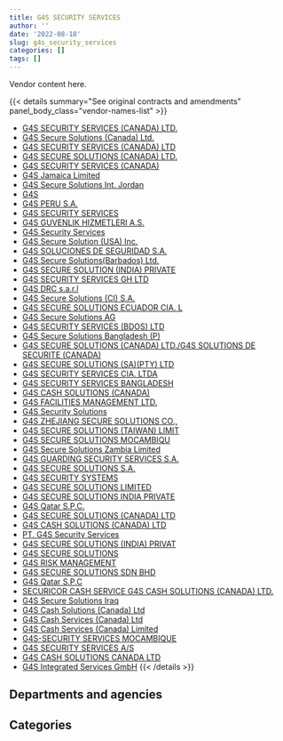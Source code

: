 ```yaml
---
title: G4S SECURITY SERVICES
author: ''
date: '2022-08-18'
slug: g4s_security_services
categories: []
tags: []
---
```


<script src="/rmarkdown-libs/htmlwidgets/htmlwidgets.js"></script>
<link href="/rmarkdown-libs/datatables-css/datatables-crosstalk.css" rel="stylesheet" />
<script src="/rmarkdown-libs/datatables-binding/datatables.js"></script>
<script src="/rmarkdown-libs/jquery/jquery-3.6.0.min.js"></script>
<link href="/rmarkdown-libs/dt-core-bootstrap/css/dataTables.bootstrap.min.css" rel="stylesheet" />
<link href="/rmarkdown-libs/dt-core-bootstrap/css/dataTables.bootstrap.extra.css" rel="stylesheet" />
<script src="/rmarkdown-libs/dt-core-bootstrap/js/jquery.dataTables.min.js"></script>
<script src="/rmarkdown-libs/dt-core-bootstrap/js/dataTables.bootstrap.min.js"></script>
<link href="/rmarkdown-libs/crosstalk/css/crosstalk.min.css" rel="stylesheet" />
<script src="/rmarkdown-libs/crosstalk/js/crosstalk.min.js"></script>
<script src="/rmarkdown-libs/htmlwidgets/htmlwidgets.js"></script>
<link href="/rmarkdown-libs/datatables-css/datatables-crosstalk.css" rel="stylesheet" />
<script src="/rmarkdown-libs/datatables-binding/datatables.js"></script>
<script src="/rmarkdown-libs/jquery/jquery-3.6.0.min.js"></script>
<link href="/rmarkdown-libs/dt-core-bootstrap/css/dataTables.bootstrap.min.css" rel="stylesheet" />
<link href="/rmarkdown-libs/dt-core-bootstrap/css/dataTables.bootstrap.extra.css" rel="stylesheet" />
<script src="/rmarkdown-libs/dt-core-bootstrap/js/jquery.dataTables.min.js"></script>
<script src="/rmarkdown-libs/dt-core-bootstrap/js/dataTables.bootstrap.min.js"></script>
<link href="/rmarkdown-libs/crosstalk/css/crosstalk.min.css" rel="stylesheet" />
<script src="/rmarkdown-libs/crosstalk/js/crosstalk.min.js"></script>

Vendor content here.

{{< details summary="See original contracts and amendments" panel_body_class="vendor-names-list" >}}
- [G4S SECURITY SERVICES (CANADA) LTD.](https://search.open.canada.ca/en/ct/?sort=contract_value_f%20desc&page=1&search_text=%22G4S%20SECURITY%20SERVICES%20%28CANADA%29%20LTD.%22)
- [G4S Secure Solutions (Canada) Ltd.](https://search.open.canada.ca/en/ct/?sort=contract_value_f%20desc&page=1&search_text=%22G4S%20Secure%20Solutions%20%28Canada%29%20Ltd.%22)
- [G4S SECURITY SERVICES (CANADA) LTD](https://search.open.canada.ca/en/ct/?sort=contract_value_f%20desc&page=1&search_text=%22G4S%20SECURITY%20SERVICES%20%28CANADA%29%20LTD%22)
- [G4S SECURE SOLUTIONS (CANADA) LTD.](https://search.open.canada.ca/en/ct/?sort=contract_value_f%20desc&page=1&search_text=%22G4S%20SECURE%20SOLUTIONS%20%28CANADA%29%20LTD.%22)
- [G4S SECURITY SERVICES (CANADA)](https://search.open.canada.ca/en/ct/?sort=contract_value_f%20desc&page=1&search_text=%22G4S%20SECURITY%20SERVICES%20%28CANADA%29%22)
- [G4S Jamaica Limited](https://search.open.canada.ca/en/ct/?sort=contract_value_f%20desc&page=1&search_text=%22G4S%20Jamaica%20Limited%22)
- [G4S Secure Solutions Int. Jordan](https://search.open.canada.ca/en/ct/?sort=contract_value_f%20desc&page=1&search_text=%22G4S%20Secure%20Solutions%20Int.%20Jordan%22)
- [G4S](https://search.open.canada.ca/en/ct/?sort=contract_value_f%20desc&page=1&search_text=%22G4S%22)
- [G4S PERU S.A.](https://search.open.canada.ca/en/ct/?sort=contract_value_f%20desc&page=1&search_text=%22G4S%20PERU%20S.A.%22)
- [G4S SECURITY SERVICES](https://search.open.canada.ca/en/ct/?sort=contract_value_f%20desc&page=1&search_text=%22G4S%20SECURITY%20SERVICES%22)
- [G4S GUVENLIK HIZMETLERI A.S.](https://search.open.canada.ca/en/ct/?sort=contract_value_f%20desc&page=1&search_text=%22G4S%20GUVENLIK%20HIZMETLERI%20A.S.%22)
- [G4S Security Services](https://search.open.canada.ca/en/ct/?sort=contract_value_f%20desc&page=1&search_text=%22G4S%20Security%20Services%22)
- [G4S Secure Solution (USA) Inc.](https://search.open.canada.ca/en/ct/?sort=contract_value_f%20desc&page=1&search_text=%22G4S%20Secure%20Solution%20%28USA%29%20Inc.%22)
- [G4S SOLUCIONES DE SEGURIDAD S.A.](https://search.open.canada.ca/en/ct/?sort=contract_value_f%20desc&page=1&search_text=%22G4S%20SOLUCIONES%20DE%20SEGURIDAD%20S.A.%22)
- [G4S Secure Solutions(Barbados) Ltd.](https://search.open.canada.ca/en/ct/?sort=contract_value_f%20desc&page=1&search_text=%22G4S%20Secure%20Solutions%28Barbados%29%20Ltd.%22)
- [G4S SECURE SOLUTION (INDIA) PRIVATE](https://search.open.canada.ca/en/ct/?sort=contract_value_f%20desc&page=1&search_text=%22G4S%20SECURE%20SOLUTION%20%28INDIA%29%20PRIVATE%22)
- [G4S SECURITY SERVICES GH LTD](https://search.open.canada.ca/en/ct/?sort=contract_value_f%20desc&page=1&search_text=%22G4S%20SECURITY%20SERVICES%20GH%20LTD%22)
- [G4S DRC s.a.r.l](https://search.open.canada.ca/en/ct/?sort=contract_value_f%20desc&page=1&search_text=%22G4S%20DRC%20s.a.r.l%22)
- [G4S Secure Solutions (CI) S.A.](https://search.open.canada.ca/en/ct/?sort=contract_value_f%20desc&page=1&search_text=%22G4S%20Secure%20Solutions%20%28CI%29%20S.A.%22)
- [G4S SECURE SOLUTIONS ECUADOR CIA. L](https://search.open.canada.ca/en/ct/?sort=contract_value_f%20desc&page=1&search_text=%22G4S%20SECURE%20SOLUTIONS%20ECUADOR%20CIA.%20L%22)
- [G4S Secure Solutions AG](https://search.open.canada.ca/en/ct/?sort=contract_value_f%20desc&page=1&search_text=%22G4S%20Secure%20Solutions%20AG%22)
- [G4S SECURITY SERVICES (BDOS) LTD](https://search.open.canada.ca/en/ct/?sort=contract_value_f%20desc&page=1&search_text=%22G4S%20SECURITY%20SERVICES%20%28BDOS%29%20LTD%22)
- [G4S Secure Solutions Bangladesh (P)](https://search.open.canada.ca/en/ct/?sort=contract_value_f%20desc&page=1&search_text=%22G4S%20Secure%20Solutions%20Bangladesh%20%28P%29%22)
- [G4S SECURE SOLUTIONS (CANADA) LTD./G4S SOLUTIONS DE SECURITE (CANADA)](https://search.open.canada.ca/en/ct/?sort=contract_value_f%20desc&page=1&search_text=%22G4S%20SECURE%20SOLUTIONS%20%28CANADA%29%20LTD.%2fG4S%20SOLUTIONS%20DE%20SECURITE%20%28CANADA%29%22)
- [G4S SECURE SOLUTIONS (SA)(PTY) LTD](https://search.open.canada.ca/en/ct/?sort=contract_value_f%20desc&page=1&search_text=%22G4S%20SECURE%20SOLUTIONS%20%28SA%29%28PTY%29%20LTD%22)
- [G4S SECURITY SERVICES CIA. LTDA](https://search.open.canada.ca/en/ct/?sort=contract_value_f%20desc&page=1&search_text=%22G4S%20SECURITY%20SERVICES%20CIA.%20LTDA%22)
- [G4S SECURITY SERVICES BANGLADESH](https://search.open.canada.ca/en/ct/?sort=contract_value_f%20desc&page=1&search_text=%22G4S%20SECURITY%20SERVICES%20BANGLADESH%22)
- [G4S CASH SOLUTIONS (CANADA)](https://search.open.canada.ca/en/ct/?sort=contract_value_f%20desc&page=1&search_text=%22G4S%20CASH%20SOLUTIONS%20%28CANADA%29%22)
- [G4S FACILITIES MANAGEMENT LTD.](https://search.open.canada.ca/en/ct/?sort=contract_value_f%20desc&page=1&search_text=%22G4S%20FACILITIES%20MANAGEMENT%20LTD.%22)
- [G4S Security Solutions](https://search.open.canada.ca/en/ct/?sort=contract_value_f%20desc&page=1&search_text=%22G4S%20Security%20Solutions%22)
- [G4S ZHEJIANG SECURE SOLUTIONS CO.,](https://search.open.canada.ca/en/ct/?sort=contract_value_f%20desc&page=1&search_text=%22G4S%20ZHEJIANG%20SECURE%20SOLUTIONS%20CO.%2c%22)
- [G4S SECURE SOLUTIONS (TAIWAN) LIMIT](https://search.open.canada.ca/en/ct/?sort=contract_value_f%20desc&page=1&search_text=%22G4S%20SECURE%20SOLUTIONS%20%28TAIWAN%29%20LIMIT%22)
- [G4S SECURE SOLUTIONS MOCAMBIQU](https://search.open.canada.ca/en/ct/?sort=contract_value_f%20desc&page=1&search_text=%22G4S%20SECURE%20SOLUTIONS%20MOCAMBIQU%22)
- [G4S Secure Solutions Zambia Limited](https://search.open.canada.ca/en/ct/?sort=contract_value_f%20desc&page=1&search_text=%22G4S%20Secure%20Solutions%20Zambia%20Limited%22)
- [G4S GUARDING SECURITY SERVICES S.A.](https://search.open.canada.ca/en/ct/?sort=contract_value_f%20desc&page=1&search_text=%22G4S%20GUARDING%20SECURITY%20SERVICES%20S.A.%22)
- [G4S SECURE SOLUTIONS S.A.](https://search.open.canada.ca/en/ct/?sort=contract_value_f%20desc&page=1&search_text=%22G4S%20SECURE%20SOLUTIONS%20S.A.%22)
- [G4S SECURITY SYSTEMS](https://search.open.canada.ca/en/ct/?sort=contract_value_f%20desc&page=1&search_text=%22G4S%20SECURITY%20SYSTEMS%22)
- [G4S SECURE SOLUTIONS LIMITED](https://search.open.canada.ca/en/ct/?sort=contract_value_f%20desc&page=1&search_text=%22G4S%20SECURE%20SOLUTIONS%20LIMITED%22)
- [G4S SECURE SOLUTIONS INDIA PRIVATE](https://search.open.canada.ca/en/ct/?sort=contract_value_f%20desc&page=1&search_text=%22G4S%20SECURE%20SOLUTIONS%20INDIA%20PRIVATE%22)
- [G4S Qatar S.P.C.](https://search.open.canada.ca/en/ct/?sort=contract_value_f%20desc&page=1&search_text=%22G4S%20Qatar%20S.P.C.%22)
- [G4S SECURE SOLUTIONS (CANADA) LTD](https://search.open.canada.ca/en/ct/?sort=contract_value_f%20desc&page=1&search_text=%22G4S%20SECURE%20SOLUTIONS%20%28CANADA%29%20LTD%22)
- [G4S CASH SOLUTIONS (CANADA) LTD](https://search.open.canada.ca/en/ct/?sort=contract_value_f%20desc&page=1&search_text=%22G4S%20CASH%20SOLUTIONS%20%28CANADA%29%20LTD%22)
- [PT. G4S Security Services](https://search.open.canada.ca/en/ct/?sort=contract_value_f%20desc&page=1&search_text=%22PT.%20G4S%20Security%20Services%22)
- [G4S SECURE SOLUTIONS (INDIA) PRIVAT](https://search.open.canada.ca/en/ct/?sort=contract_value_f%20desc&page=1&search_text=%22G4S%20SECURE%20SOLUTIONS%20%28INDIA%29%20PRIVAT%22)
- [G4S SECURE SOLUTIONS](https://search.open.canada.ca/en/ct/?sort=contract_value_f%20desc&page=1&search_text=%22G4S%20SECURE%20SOLUTIONS%22)
- [G4S RISK MANAGEMENT](https://search.open.canada.ca/en/ct/?sort=contract_value_f%20desc&page=1&search_text=%22G4S%20RISK%20MANAGEMENT%22)
- [G4S SECURE SOLUTIONS SDN BHD](https://search.open.canada.ca/en/ct/?sort=contract_value_f%20desc&page=1&search_text=%22G4S%20SECURE%20SOLUTIONS%20SDN%20BHD%22)
- [G4S Qatar S.P.C](https://search.open.canada.ca/en/ct/?sort=contract_value_f%20desc&page=1&search_text=%22G4S%20Qatar%20S.P.C%22)
- [SECURICOR CASH SERVICE G4S CASH SOLUTIONS (CANADA) LTD.](https://search.open.canada.ca/en/ct/?sort=contract_value_f%20desc&page=1&search_text=%22SECURICOR%20CASH%20SERVICE%20G4S%20CASH%20SOLUTIONS%20%28CANADA%29%20LTD.%22)
- [G4S Secure Solutions Iraq](https://search.open.canada.ca/en/ct/?sort=contract_value_f%20desc&page=1&search_text=%22G4S%20Secure%20Solutions%20Iraq%22)
- [G4S Cash Solutions (Canada) Ltd](https://search.open.canada.ca/en/ct/?sort=contract_value_f%20desc&page=1&search_text=%22G4S%20Cash%20Solutions%20%28Canada%29%20Ltd%22)
- [G4S Cash Services (Canada) Ltd](https://search.open.canada.ca/en/ct/?sort=contract_value_f%20desc&page=1&search_text=%22G4S%20Cash%20Services%20%28Canada%29%20Ltd%22)
- [G4S Cash Services (Canada) Limited](https://search.open.canada.ca/en/ct/?sort=contract_value_f%20desc&page=1&search_text=%22G4S%20Cash%20Services%20%28Canada%29%20Limited%22)
- [G4S-SECURITY SERVICES MOCAMBIQUE](https://search.open.canada.ca/en/ct/?sort=contract_value_f%20desc&page=1&search_text=%22G4S-SECURITY%20SERVICES%20MOCAMBIQUE%22)
- [G4S SECURITY SERVICES A/S](https://search.open.canada.ca/en/ct/?sort=contract_value_f%20desc&page=1&search_text=%22G4S%20SECURITY%20SERVICES%20A%2fS%22)
- [G4S CASH SOLUTIONS CANADA LTD](https://search.open.canada.ca/en/ct/?sort=contract_value_f%20desc&page=1&search_text=%22G4S%20CASH%20SOLUTIONS%20CANADA%20LTD%22)
- [G4S Integrated Services GmbH](https://search.open.canada.ca/en/ct/?sort=contract_value_f%20desc&page=1&search_text=%22G4S%20Integrated%20Services%20GmbH%22)
{{< /details >}}

## Departments and agencies

<div id="htmlwidget-1" style="width:100%;height:auto;" class="datatables html-widget"></div>
<script type="application/json" data-for="htmlwidget-1">{"x":{"style":"bootstrap","filter":"none","vertical":false,"data":[["<a href=\"/departments/cbsa-asfc/\">Canada Border Services Agency<\/a>","<a href=\"/departments/dfatd-maecd/\">Global Affairs Canada<\/a>","<a href=\"/departments/jus/\">Department of Justice Canada<\/a>","<a href=\"/departments/phac-aspc/\">Public Health Agency of Canada<\/a>"],[8455498.56,5932014.26,12927.2,null],[9099060.15,6896163.42,null,null],[7598178.86,4755985.73,null,null],[7577418.81,52340.25,null,2912943.48]],"container":"<table class=\"table table-striped table-hover row-border order-column display\">\n  <thead>\n    <tr>\n      <th>Department<\/th>\n      <th>2017-2018<\/th>\n      <th>2018-2019<\/th>\n      <th>2019-2020<\/th>\n      <th>2020-2021<\/th>\n    <\/tr>\n  <\/thead>\n<\/table>","options":{"order":[[4,"desc"]],"pageLength":10,"autoWidth":true,"columnDefs":[{"targets":1,"render":"function(data, type, row, meta) {\n    return type !== 'display' ? data : DTWidget.formatCurrency(data, \"$\", 2, 3, \",\", \".\", true, null);\n  }"},{"targets":2,"render":"function(data, type, row, meta) {\n    return type !== 'display' ? data : DTWidget.formatCurrency(data, \"$\", 2, 3, \",\", \".\", true, null);\n  }"},{"targets":3,"render":"function(data, type, row, meta) {\n    return type !== 'display' ? data : DTWidget.formatCurrency(data, \"$\", 2, 3, \",\", \".\", true, null);\n  }"},{"targets":4,"render":"function(data, type, row, meta) {\n    return type !== 'display' ? data : DTWidget.formatCurrency(data, \"$\", 2, 3, \",\", \".\", true, null);\n  }"},{"width":"16%","targets":[1,2,3,4]},{"className":"dt-right","targets":[1,2,3,4]}],"orderClasses":false}},"evals":["options.columnDefs.0.render","options.columnDefs.1.render","options.columnDefs.2.render","options.columnDefs.3.render"],"jsHooks":[]}</script>

## Categories

<div id="htmlwidget-2" style="width:100%;height:auto;" class="datatables html-widget"></div>
<script type="application/json" data-for="htmlwidget-2">{"x":{"style":"bootstrap","filter":"none","vertical":false,"data":[["<a href=\"/categories/1_facilities_and_construction/\">Facilities and construction<\/a>","<a href=\"/categories/10_office_management/\">Office management<\/a>","<a href=\"/categories/2_professional_services/\">Professional services<\/a>","<a href=\"/categories/4_medical/\">Medical<\/a>","<a href=\"/categories/6_industrial_products_and_services/\">Industrial products and services<\/a>","<a href=\"/categories/8_security_and_protection/\">Security and protection<\/a>"],[null,null,12927.2,8455498.56,null,5932014.26],[643561.6,15107.95,10767.68,8455498.56,19711.39,6850576.4],[7665806.99,null,null,null,null,4688357.6],[7577418.81,null,null,null,null,2965283.72]],"container":"<table class=\"table table-striped table-hover row-border order-column display\">\n  <thead>\n    <tr>\n      <th>Category<\/th>\n      <th>2017-2018<\/th>\n      <th>2018-2019<\/th>\n      <th>2019-2020<\/th>\n      <th>2020-2021<\/th>\n    <\/tr>\n  <\/thead>\n<\/table>","options":{"order":[[4,"desc"]],"dom":"t","pageLength":30,"autoWidth":true,"columnDefs":[{"targets":1,"render":"function(data, type, row, meta) {\n    return type !== 'display' ? data : DTWidget.formatCurrency(data, \"$\", 2, 3, \",\", \".\", true, null);\n  }"},{"targets":2,"render":"function(data, type, row, meta) {\n    return type !== 'display' ? data : DTWidget.formatCurrency(data, \"$\", 2, 3, \",\", \".\", true, null);\n  }"},{"targets":3,"render":"function(data, type, row, meta) {\n    return type !== 'display' ? data : DTWidget.formatCurrency(data, \"$\", 2, 3, \",\", \".\", true, null);\n  }"},{"targets":4,"render":"function(data, type, row, meta) {\n    return type !== 'display' ? data : DTWidget.formatCurrency(data, \"$\", 2, 3, \",\", \".\", true, null);\n  }"},{"width":"16%","targets":[1,2,3,4]},{"className":"dt-right","targets":[1,2,3,4]}],"orderClasses":false,"lengthMenu":[10,25,30,50,100]}},"evals":["options.columnDefs.0.render","options.columnDefs.1.render","options.columnDefs.2.render","options.columnDefs.3.render"],"jsHooks":[]}</script>
